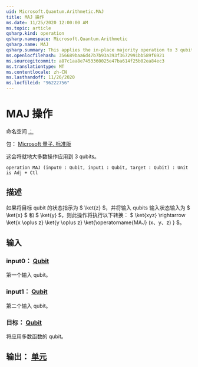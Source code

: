 ```yaml
---
uid: Microsoft.Quantum.Arithmetic.MAJ
title: MAJ 操作
ms.date: 11/25/2020 12:00:00 AM
ms.topic: article
qsharp.kind: operation
qsharp.namespace: Microsoft.Quantum.Arithmetic
qsharp.name: MAJ
qsharp.summary: This applies the in-place majority operation to 3 qubits.
ms.openlocfilehash: 356689baa6d47b7b93a393f3672991bb589f6921
ms.sourcegitcommit: a87c1aa8e7453360025e47ba614f25b02ea84ec3
ms.translationtype: MT
ms.contentlocale: zh-CN
ms.lasthandoff: 11/26/2020
ms.locfileid: "96222756"
---
```

# <a name="maj-operation"></a>MAJ 操作

命名空间 [：](xref:Microsoft.Quantum.Arithmetic)

包： [Microsoft 量子. 标准版](https://nuget.org/packages/Microsoft.Quantum.Standard)


这会将就地大多数操作应用到 3 qubits。

```qsharp
operation MAJ (input0 : Qubit, input1 : Qubit, target : Qubit) : Unit is Adj + Ctl
```


## <a name="description"></a>描述

如果将目标 qubit 的状态指示为 $ \ket{z} $，并将输入 qubits 输入状态输入为 $ \ket{x} $ 和 $ \ket{y} $，则此操作将执行以下转换： $ \ket{xyz} \rightarrow \ket{x \oplus z} \ket{y \oplus z} \ket{\operatorname{MAJ} (x、y、z) } $。

## <a name="input"></a>输入

### <a name="input0--qubit"></a>input0： [Qubit](xref:microsoft.quantum.lang-ref.qubit)

第一个输入 qubit。


### <a name="input1--qubit"></a>input1： [Qubit](xref:microsoft.quantum.lang-ref.qubit)

第二个输入 qubit。


### <a name="target--qubit"></a>目标： [Qubit](xref:microsoft.quantum.lang-ref.qubit)

将应用多数函数的 qubit。



## <a name="output--unit"></a>输出： [单元](xref:microsoft.quantum.lang-ref.unit)

